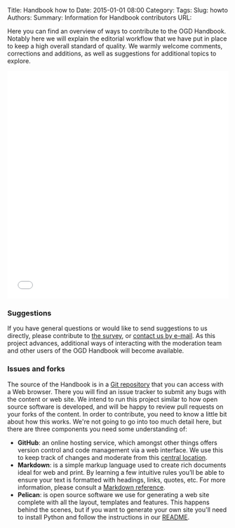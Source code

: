 Title: Handbook how to
Date: 2015-01-01 08:00
Category:
Tags:
Slug: howto
Authors:
Summary: Information for Handbook contributors
URL:

Here you can find an overview of ways to contribute to the OGD Handbook. Notably here we will explain the editorial workflow that we have put in place to keep a high overall standard of quality. We warmly welcome comments, corrections and additions, as well as suggestions for additional topics to explore.

<iframe src="/theme/topicmap/" width="100%" height="520" frameborder="0" border="0"></iframe>

### Suggestions

If you have general questions or would like to send suggestions to us directly, please contribute to [the survey](http://ogdhandbook.ch/survey), or [contact us by e-mail](mailto:info@ogdhandbook.ch). As this project advances, additional ways of interacting with the moderation team and other users of the OGD Handbook will become available.

### Issues and forks

The source of the Handbook is in a [Git repository](https://github.com/ogdch/ogd-handbook) that you can access with a Web browser. There you will find an issue tracker to submit any bugs with the content or web site. We intend to run this project similar to how open source software is developed, and will be happy to review pull requests on your forks of the content. In order to contribute, you need to know a little bit about how this works. We're not going to go into too much detail here, but there are three components you need some understanding of:

* **GitHub**: an online hosting service, which amongst other things offers version control and code management via a web interface. We use this to keep track of changes and moderate from this [central location](https://github.com/ogdch/ogd-handbook).
* **Markdown**: is a simple markup language used to create rich documents ideal for web and print. By learning a few intuitive rules you’ll be able to ensure your text is formatted with headings, links, quotes, etc. For more information, please consult a [Markdown reference](http://en.support.wordpress.com/markdown-quick-reference/).
* **Pelican**: is open source software we use for generating a web site complete with all the layout, templates and features. This happens behind the scenes, but if you want to generate your own site you'll need to install Python and follow the instructions in our [README](https://github.com/ogdch/ogd-handbook/blob/beta-nov-2015/README.md).
